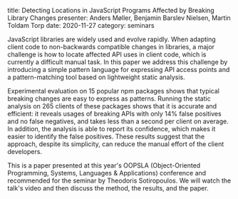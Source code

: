 title: Detecting Locations in JavaScript Programs Affected by Breaking Library Changes
presenter: Anders Møller, Benjamin Barslev Nielsen, Martin Toldam Torp
date: 2020-11-27
category: seminars

JavaScript libraries are widely used and evolve rapidly. When adapting client code to non-backwards compatible changes in libraries, a major challenge is how to locate affected API uses in client code, which is currently a difficult manual task. In this paper we address this challenge by introducing a simple pattern language for expressing API access points and a pattern-matching tool based on lightweight static analysis.

Experimental evaluation on 15 popular npm packages shows that typical breaking changes are easy to express as patterns. Running the static analysis on 265 clients of these packages shows that it is accurate and efficient: it reveals usages of breaking APIs with only 14% false positives and no false negatives, and takes less than a second per client on average. In addition, the analysis is able to report its confidence, which makes it easier to identify the false positives. These results suggest that the approach, despite its simplicity, can reduce the manual effort of the client developers.

This is a paper presented at this year's OOPSLA (Object-Oriented Programming, Systems, Languages & Applications) conference and recommended for the seminar by Theodoris Sotiropoulos.  We will watch the talk's video and then discuss the method, the results, and the paper.
